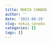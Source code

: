 ```yaml
---
title: NOKIA CANADA
author: ''
date: '2022-08-29'
slug: nokia_canada
categories: []
tags: []
---
```


